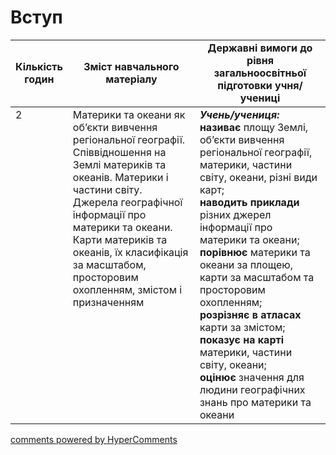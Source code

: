 <div id="hypercomments_widget" class="js-hypercomments-widget invisible"></div>

# Вступ

<table>
  <tr>
    <td width="10%" align="center"><b>Кількість годин</b></td>  
    <td width="45%" align="center"><b>Зміст навчального матеріалу</b></td>
    <td width="45%" align="center"><b>Державні вимоги до рівня загальноосвітньої підготовки учня/учениці</b></td>
  </tr>
<tbody>
  <tr>
<td width="10%" style="vertical-align:top !important;">2</td>
    <td width="45%" style="vertical-align:top !important;">
Материки та океани як об’єкти вивчення регіональної географії.<br>
Співвідношення на Землі материків та океанів. Материки і частини світу.<br>  
Джерела географічної інформації про материки та океани.  Карти материків та океанів, їх класифікація за масштабом, просторовим охопленням, змістом і призначенням
</td>
    <td width="45%" style="vertical-align:top !important;">
<i><b>Учень/учениця:</b></i><br>
<b>називає</b> площу Землі, об’єкти вивчення регіональної географії, материки, частини світу, океани, різні види карт;<br>
<b>наводить приклади</b> різних джерел інформації про материки та океани;<br> 
<b>порівнює</b> материки та океани за площею, карти за масштабом та просторовим охопленням;<br>
<b>розрізняє в атласах</b> карти за  змістом;<br>
<b>показує на карті</b> материки, частини світу, океани;<br>
<b>оцінює</b> значення для людини географічних знань про материки та океани</td>
  </tr>
</tbody>
</table>

<div class="js-hypercomments-container">
<a href="http://hypercomments.com" class="hc-link" title="comments widget">comments powered by HyperComments</a>
</div>